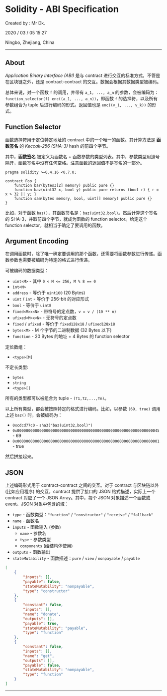 # Solidity - ABI Specification

Created by : Mr Dk.

2020 / 03 / 05 15:27

Ningbo, Zhejiang, China

---

## About

_Application Binary Interface (ABI)_ 是与 contract 进行交互的标准方式，不管是在区块链之外，还是 contract-contract 的交互。数据会根据其数据类型被编码。

总体来说，对一个函数 `f` 的调用，并带有 `a_1, ..., a_n` 的参数，会被编码为：`function_selector(f) enc((a_1, ..., a_n))`，即函数 `f` 的选择符，以及所有参数组合为 tuple 后进行编码的形式。返回值也是 `enc((v_1, ..., v_k))` 的形式。

## Function Selector

函数选择符用于定位特定地址的 contract 中的一个唯一的函数。其计算方法是 __函数签名__ 的 _Keccak-256 (SHA-3)_ hash 的前四个字节。

其中，__函数签名__ 被定义为函数名 + 函数参数的类型列表。其中，参数类型用逗号隔开，函数签名中没有任何空格。注意函数的返回值不是签名的一部分。

```solidity
pragma solidity >=0.4.16 <0.7.0;

contract Foo {
    function bar(bytes3[2] memory) public pure {}
    function baz(uint32 x, bool y) public pure returns (bool r) { r = x > 32 || y; }
    function sam(bytes memory, bool, uint[] memory) public pure {}
}
```

比如，对于函数 `baz()`，其函数签名是：`baz(uint32,bool)`。然后计算这个签名的 SHA-3，并取前四个字节，就成为函数的 function selector。给定这个 function selector，就相当于确定了要调用的函数。

## Argument Encoding

在调用函数时，除了唯一确定要调用的那个函数，还需要将函数参数进行传递。函数参数也需要被编码为特定的格式进行传递。

可被编码的数据类型：

* `uint<M>` - 其中 `0 < M <= 256`，`M % 8 == 0`
* `int<M>`
* `address` - 等价于 `uint160` (20 Bytes)
* `uint` / `int` - 等价于 256-bit 的对应形式
* `bool` - 等价于 `uint8`
* `fixed<M>x<N>` - 带符号的定点数，`v = v / (10 ** n)`
* `ufixed<M>x<N>` - 无符号的定点数
* `fixed` / `ufixed` - 等价于 `fixed128x18` / `ufixed128x18`
* `bytes<M>` - M 个字节的二进制数据 (32 Bytes 以下)
* `function` - 20 Bytes 的地址 + 4 Bytes 的 function selector

定长数组：

* `<type>[M]`

不定长类型:

* `bytes`
* `string`
* `<type>[]`

所有的类型都可以被组合为 tuple - `(T1,T2,...,Tn)`。

以上所有类型，都会被按照特定的格式进行编码。比如，以参数 `(69, true)` 调用上述 `baz()` 时，会被编码为：

* `0xcdcd77c0` - `sha3("baz(uint32,bool)")`
* `0x0000000000000000000000000000000000000000000000000000000000000045` - 69
* `0x0000000000000000000000000000000000000000000000000000000000000001` - true

然后拼接起来。

## JSON

上述编码形式用于 contract-contract 之间的交互。对于 contract 与区块链以外 (比如应用程序) 的交互，contract 提供了接口的 JSON 格式描述，实际上一个 contract 对应了一个 JSON Array。其中，每个 JSON 对象描述一个函数或 event。JSON 对象中包含的域：

* `type` - 函数类型：`"function"` / `"constructor"` / `"receive"` / `"fallback"`
* `name` - 函数名
* `inputs` - 函数输入 (参数)
    * `name` - 参数名
    * `type` - 参数类型
    * `components` (给结构体使用)
* `outputs` - 函数输出
* `stateMutability` - 函数描述：`pure` / `view` / `nonpayable` / `payable`

```json
[
	{
		"inputs": [],
		"payable": false,
		"stateMutability": "nonpayable",
		"type": "constructor"
	},
	{
		"constant": false,
		"inputs": [],
		"name": "donate",
		"outputs": [],
		"payable": true,
		"stateMutability": "payable",
		"type": "function"
	},
	{
		"constant": false,
		"inputs": [],
		"name": "get",
		"outputs": [],
		"payable": false,
		"stateMutability": "nonpayable",
		"type": "function"
	}
]
```

---

